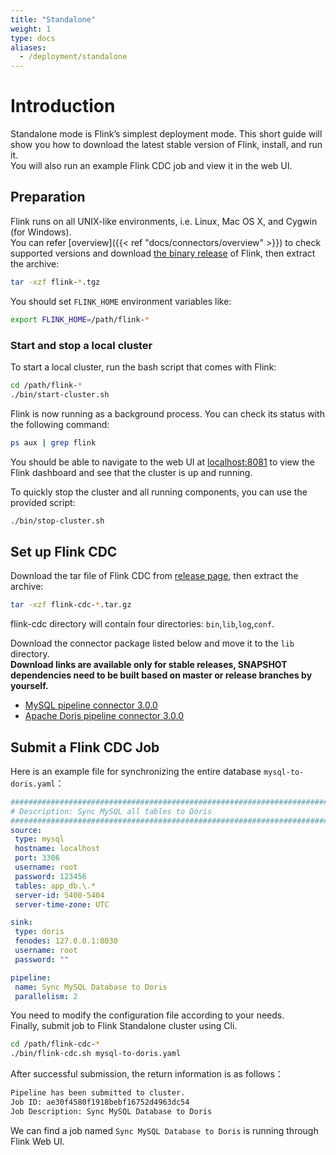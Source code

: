 ```yaml
---
title: "Standalone"
weight: 1
type: docs
aliases:
  - /deployment/standalone
---
```

<!--
Licensed to the Apache Software Foundation (ASF) under one
or more contributor license agreements.  See the NOTICE file
distributed with this work for additional information
regarding copyright ownership.  The ASF licenses this file
to you under the Apache License, Version 2.0 (the
"License"); you may not use this file except in compliance
with the License.  You may obtain a copy of the License at

  http://www.apache.org/licenses/LICENSE-2.0

Unless required by applicable law or agreed to in writing,
software distributed under the License is distributed on an
"AS IS" BASIS, WITHOUT WARRANTIES OR CONDITIONS OF ANY
KIND, either express or implied.  See the License for the
specific language governing permissions and limitations
under the License.
-->

# Introduction
Standalone mode is Flink’s simplest deployment mode. This short guide will show you how to download the latest stable version of Flink, install, and run it.     
You will also run an example Flink CDC job and view it in the web UI.


## Preparation

Flink runs on all UNIX-like environments, i.e. Linux, Mac OS X, and Cygwin (for Windows).  
You can refer [overview]({{< ref "docs/connectors/overview" >}}) to check supported versions and download [the binary release](https://flink.apache.org/downloads/) of Flink,
then extract the archive:

```bash
tar -xzf flink-*.tgz
```

You should set `FLINK_HOME` environment variables like:

```bash
export FLINK_HOME=/path/flink-*
```

### Start and stop a local cluster

To start a local cluster, run the bash script that comes with Flink:

```bash
cd /path/flink-*
./bin/start-cluster.sh
```

Flink is now running as a background process. You can check its status with the following command:

```bash
ps aux | grep flink
```

You should be able to navigate to the web UI at [localhost:8081](http://localhost:8081) to view
the Flink dashboard and see that the cluster is up and running.

To quickly stop the cluster and all running components, you can use the provided script:

```bash
./bin/stop-cluster.sh
```

## Set up Flink CDC
Download the tar file of Flink CDC from [release page](https://github.com/apache/flink-cdc/releases), then extract the archive:

```bash
tar -xzf flink-cdc-*.tar.gz
```

flink-cdc directory will contain four directories: `bin`,`lib`,`log`,`conf`. 

Download the connector package listed below and move it to the `lib` directory.    
**Download links are available only for stable releases, SNAPSHOT dependencies need to be built based on master or release branches by yourself.**
- [MySQL pipeline connector 3.0.0](https://repo1.maven.org/maven2/org/apache/flink/flink-cdc-pipeline-connector-mysql/3.0.0/flink-cdc-pipeline-connector-mysql-3.0.0.jar)
- [Apache Doris pipeline connector 3.0.0](https://repo1.maven.org/maven2/org/apache/flink/flink-cdc-pipeline-connector-doris/3.0.0/flink-cdc-pipeline-connector-doris-3.0.0.jar)


## Submit a Flink CDC Job
Here is an example file for synchronizing the entire database `mysql-to-doris.yaml`：

```yaml
################################################################################
# Description: Sync MySQL all tables to Doris
################################################################################
source:
 type: mysql
 hostname: localhost
 port: 3306
 username: root
 password: 123456
 tables: app_db.\.*
 server-id: 5400-5404
 server-time-zone: UTC

sink:
 type: doris
 fenodes: 127.0.0.1:8030
 username: root
 password: ""

pipeline:
 name: Sync MySQL Database to Doris
 parallelism: 2
```

You need to modify the configuration file according to your needs.     
Finally, submit job to Flink Standalone cluster using Cli.

```bash
cd /path/flink-cdc-*
./bin/flink-cdc.sh mysql-to-doris.yaml
```

After successful submission, the return information is as follows：

```bash
Pipeline has been submitted to cluster.
Job ID: ae30f4580f1918bebf16752d4963dc54
Job Description: Sync MySQL Database to Doris
```

We can find a job  named `Sync MySQL Database to Doris` is running through Flink Web UI.